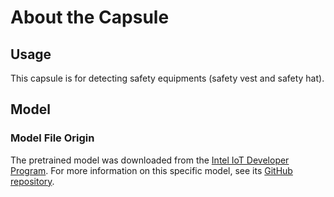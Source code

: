 # About the Capsule
## Usage
This capsule is for detecting safety equipments (safety vest and safety hat).

## Model
###  Model File Origin
The pretrained model was downloaded from the [Intel IoT Developer Program](https://software.intel.com/content/www/us/en/develop/topics/iot/reference-implementations/safety-gear-detector.html).
For more information on this specific model, see its
[GitHub repository](https://github.com/intel-iot-devkit/safety-gear-detector-python).
